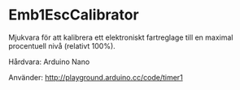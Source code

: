 ﻿# Emb1EscCalibrator

Mjukvara för att kalibrera ett elektroniskt fartreglage till en maximal procentuell nivå (relativt 100%).

Hårdvara: Arduino Nano

Använder:
http://playground.arduino.cc/code/timer1